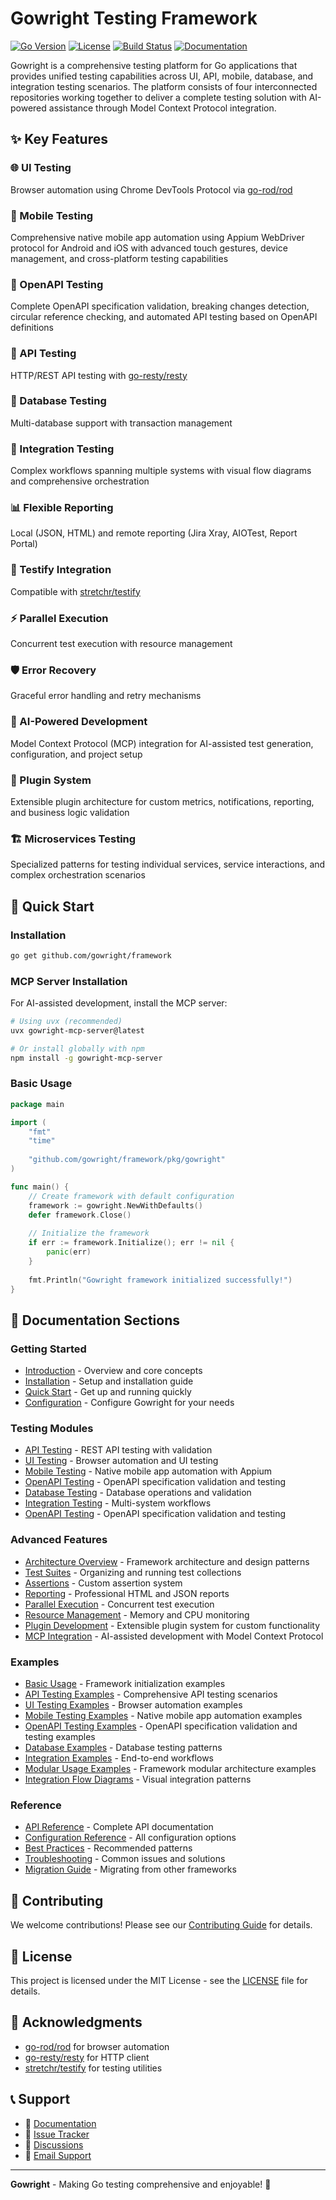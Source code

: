 # Gowright Testing Framework

[![Go Version](https://img.shields.io/badge/Go-1.22+-blue.svg)](https://golang.org)
[![License](https://img.shields.io/badge/License-MIT-green.svg)](https://github.com/gowright/framework/blob/main/LICENSE)
[![Build Status](https://img.shields.io/badge/Build-Passing-brightgreen.svg)]()
[![Documentation](https://img.shields.io/badge/docs-Docsify-blue)](https://gowright.github.io/framework/)

Gowright is a comprehensive testing platform for Go applications that provides unified testing capabilities across UI, API, mobile, database, and integration testing scenarios. The platform consists of four interconnected repositories working together to deliver a complete testing solution with AI-powered assistance through Model Context Protocol integration.

## ✨ Key Features

<div class="grid cards">

<div>

### 🌐 UI Testing
Browser automation using Chrome DevTools Protocol via [go-rod/rod](https://github.com/go-rod/rod)

</div>

<div>

### 📱 Mobile Testing
Comprehensive native mobile app automation using Appium WebDriver protocol for Android and iOS with advanced touch gestures, device management, and cross-platform testing capabilities

</div>

<div>

### 🔌 OpenAPI Testing
Complete OpenAPI specification validation, breaking changes detection, circular reference checking, and automated API testing based on OpenAPI definitions

</div>

<div>

### 🚀 API Testing
HTTP/REST API testing with [go-resty/resty](https://github.com/go-resty/resty/v2)

</div>

<div>

### 💾 Database Testing
Multi-database support with transaction management

</div>

<div>

### 🔗 Integration Testing
Complex workflows spanning multiple systems with visual flow diagrams and comprehensive orchestration

</div>

<div>

### 📊 Flexible Reporting
Local (JSON, HTML) and remote reporting (Jira Xray, AIOTest, Report Portal)

</div>

<div>

### 🧪 Testify Integration
Compatible with [stretchr/testify](https://github.com/stretchr/testify)

</div>

<div>

### ⚡ Parallel Execution
Concurrent test execution with resource management

</div>

<div>

### 🛡️ Error Recovery
Graceful error handling and retry mechanisms

</div>

<div>

### 🤖 AI-Powered Development
Model Context Protocol (MCP) integration for AI-assisted test generation, configuration, and project setup

</div>

<div>

### 🔌 Plugin System
Extensible plugin architecture for custom metrics, notifications, reporting, and business logic validation

</div>

<div>

### 🏗️ Microservices Testing
Specialized patterns for testing individual services, service interactions, and complex orchestration scenarios

</div>

</div>

## 🚀 Quick Start

### Installation

```bash
go get github.com/gowright/framework
```

### MCP Server Installation

For AI-assisted development, install the MCP server:

```bash
# Using uvx (recommended)
uvx gowright-mcp-server@latest

# Or install globally with npm
npm install -g gowright-mcp-server
```

### Basic Usage

```go
package main

import (
    "fmt"
    "time"
    
    "github.com/gowright/framework/pkg/gowright"
)

func main() {
    // Create framework with default configuration
    framework := gowright.NewWithDefaults()
    defer framework.Close()
    
    // Initialize the framework
    if err := framework.Initialize(); err != nil {
        panic(err)
    }
    
    fmt.Println("Gowright framework initialized successfully!")
}
```

## 📖 Documentation Sections

### Getting Started
- [Introduction](getting-started/introduction.md) - Overview and core concepts
- [Installation](getting-started/installation.md) - Setup and installation guide
- [Quick Start](getting-started/quick-start.md) - Get up and running quickly
- [Configuration](getting-started/configuration.md) - Configure Gowright for your needs

### Testing Modules
- [API Testing](testing-modules/api-testing.md) - REST API testing with validation
- [UI Testing](testing-modules/ui-testing.md) - Browser automation and UI testing
- [Mobile Testing](testing-modules/mobile-testing.md) - Native mobile app automation with Appium
- [OpenAPI Testing](testing-modules/openapi-testing.md) - OpenAPI specification validation and testing
- [Database Testing](testing-modules/database-testing.md) - Database operations and validation
- [Integration Testing](testing-modules/integration-testing.md) - Multi-system workflows
- [OpenAPI Testing](testing-modules/openapi-testing.md) - OpenAPI specification validation and testing

### Advanced Features
- [Architecture Overview](advanced/architecture.md) - Framework architecture and design patterns
- [Test Suites](advanced/test-suites.md) - Organizing and running test collections
- [Assertions](advanced/assertions.md) - Custom assertion system
- [Reporting](advanced/reporting.md) - Professional HTML and JSON reports
- [Parallel Execution](advanced/parallel-execution.md) - Concurrent test execution
- [Resource Management](advanced/resource-management.md) - Memory and CPU monitoring
- [Plugin Development](advanced/plugin-development.md) - Extensible plugin system for custom functionality
- [MCP Integration](advanced/mcp-integration.md) - AI-assisted development with Model Context Protocol

### Examples
- [Basic Usage](examples/basic-usage.md) - Framework initialization examples
- [API Testing Examples](examples/api-testing.md) - Comprehensive API testing scenarios
- [UI Testing Examples](examples/ui-testing.md) - Browser automation examples
- [Mobile Testing Examples](examples/mobile-testing.md) - Native mobile app automation examples
- [OpenAPI Testing Examples](examples/openapi-testing.md) - OpenAPI specification validation and testing examples
- [Database Examples](examples/database-testing.md) - Database testing patterns
- [Integration Examples](examples/integration-testing.md) - End-to-end workflows
- [Modular Usage Examples](examples/modular-usage.md) - Framework modular architecture examples
- [Integration Flow Diagrams](examples/integration-flow-diagrams.md) - Visual integration patterns

### Reference
- [API Reference](reference/api.md) - Complete API documentation
- [Configuration Reference](reference/configuration.md) - All configuration options
- [Best Practices](reference/best-practices.md) - Recommended patterns
- [Troubleshooting](reference/troubleshooting.md) - Common issues and solutions
- [Migration Guide](reference/migration.md) - Migrating from other frameworks

## 🤝 Contributing

We welcome contributions! Please see our [Contributing Guide](contributing/guide.md) for details.

## 📄 License

This project is licensed under the MIT License - see the [LICENSE](https://github.com/gowright/framework/blob/main/LICENSE) file for details.

## 🙏 Acknowledgments

- [go-rod/rod](https://github.com/go-rod/rod) for browser automation
- [go-resty/resty](https://github.com/go-resty/resty) for HTTP client
- [stretchr/testify](https://github.com/stretchr/testify) for testing utilities

## 📞 Support

- 📖 [Documentation](https://gowright.github.io/framework/)
- 🐛 [Issue Tracker](https://github.com/gowright/framework/issues)
- 💬 [Discussions](https://github.com/gowright/framework/discussions)
- 📧 [Email Support](mailto:support@gowright.dev)

---

**Gowright** - Making Go testing comprehensive and enjoyable! 🚀